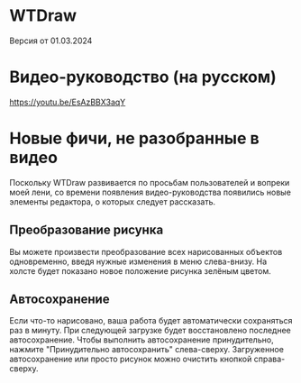 # WTDraw
Версия от 01.03.2024

# Видео-руководство (на русском)
https://youtu.be/EsAzBBX3aqY

# Новые фичи, не разобранные в видео
Поскольку WTDraw развивается по просьбам пользователей и вопреки моей лени, со времени появления видео-руководства появились новые элементы редактора, о которых следует рассказать.

## Преобразование рисунка
Вы можете произвести преобразование всех нарисованных объектов одновременно, введя нужные изменения в меню слева-внизу. На холсте будет показано новое положение рисунка зелёным цветом.

## Автосохранение
Если что-то нарисовано, ваша работа будет автоматически сохраняться раз в минуту. При следующей загрузке будет восстановлено последнее автосохранение. Чтобы выполнить автосохранение принудительно, нажмите "Принудительно автосохранить" слева-сверху. Загруженное автосохранение или просто рисунок можно очистить кнопкой справа-сверху.